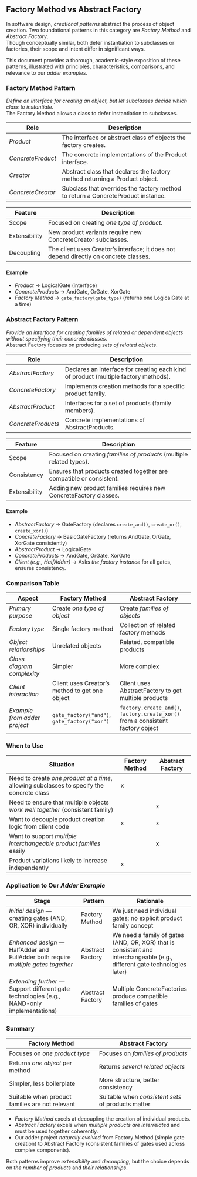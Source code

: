 
## Factory Method vs Abstract Factory  

In software design, *creational patterns* abstract the process of object creation.
Two foundational patterns in this category are *Factory Method* and *Abstract Factory*.  
Though conceptually similar, both defer instantiation to subclasses or factories,
their scope and intent differ in significant ways.

This document provides a thorough, academic-style exposition of these patterns,
illustrated with principles, characteristics, comparisons, and relevance to our
*adder examples*.


### Factory Method Pattern

*Define an interface for creating an object, but let subclasses decide which class to instantiate.*  
The Factory Method allows a class to defer instantiation to subclasses.

| Role              | Description |
|-------------------|-------------|
| *Product*       | The interface or abstract class of objects the factory creates. |
| *ConcreteProduct* | The concrete implementations of the Product interface. |
| *Creator*       | Abstract class that declares the factory method returning a Product object. |
| *ConcreteCreator* | Subclass that overrides the factory method to return a ConcreteProduct instance. |

| Feature | Description |
|---------|-------------|
| Scope | Focused on creating *one type of product*. |
| Extensibility | New product variants require new ConcreteCreator subclasses. |
| Decoupling | The client uses Creator’s interface; it does not depend directly on concrete classes. |

#### Example

- *Product* → LogicalGate (interface)  
- *ConcreteProducts* → AndGate, OrGate, XorGate  
- *Factory Method* → `gate_factory(gate_type)` (returns one LogicalGate at a time)



### Abstract Factory Pattern

*Provide an interface for creating families of related or dependent objects without specifying their concrete classes.*  
Abstract Factory focuses on producing *sets of related objects*.

| Role              | Description |
|-------------------|-------------|
| *AbstractFactory* | Declares an interface for creating each kind of product (multiple factory methods). |
| *ConcreteFactory* | Implements creation methods for a specific product family. |
| *AbstractProduct* | Interfaces for a set of products (family members). |
| *ConcreteProducts* | Concrete implementations of AbstractProducts. |

| Feature | Description |
|---------|-------------|
| Scope | Focused on creating *families of products* (multiple related types). |
| Consistency | Ensures that products created together are compatible or consistent. |
| Extensibility | Adding new product families requires new ConcreteFactory classes. |

#### Example

- *AbstractFactory* → GateFactory (declares `create_and()`, `create_or()`, `create_xor()`)  
- *ConcreteFactory* → BasicGateFactory (returns AndGate, OrGate, XorGate consistently)  
- *AbstractProduct* → LogicalGate  
- *ConcreteProducts* → AndGate, OrGate, XorGate  
- *Client (e.g., HalfAdder)* → Asks *the factory instance* for all gates, ensures consistency.


### Comparison Table

| Aspect | Factory Method | Abstract Factory |
|--------|----------------|------------------|
| *Primary purpose* | Create *one type of object* | Create *families of objects* |
| *Factory type* | Single factory method | Collection of related factory methods |
| *Object relationships* | Unrelated objects | Related, compatible products |
| *Class diagram complexity* | Simpler | More complex |
| *Client interaction* | Client uses Creator’s method to get one object | Client uses AbstractFactory to get multiple products |
| *Example from adder project* | `gate_factory("and")`, `gate_factory("xor")` | `factory.create_and()`, `factory.create_xor()` from a consistent factory object |


### When to Use

| Situation | Factory Method | Abstract Factory |
|-----------|----------------|------------------|
| Need to create *one product at a time*, allowing subclasses to specify the concrete class | x | |
| Need to ensure that multiple objects *work well together* (consistent family) | | x |
| Want to decouple product creation logic from client code | x | x |
| Want to support *multiple interchangeable product families* easily | | x |
| Product variations likely to increase independently | x | |


### Application to Our *Adder Example*

| Stage | Pattern | Rationale |
|-------|---------|-----------|
| *Initial design* — creating gates (AND, OR, XOR) individually | Factory Method | We just need individual gates; no explicit product family concept |
| *Enhanced design* — HalfAdder and FullAdder both require *multiple gates together* | Abstract Factory | We need a family of gates (AND, OR, XOR) that is consistent and interchangeable (e.g., different gate technologies later) |
| *Extending further* — Support different gate technologies (e.g., NAND-only implementations) | Abstract Factory | Multiple ConcreteFactories produce compatible families of gates |


### Summary

| Factory Method | Abstract Factory |
|----------------|------------------|
| Focuses on *one product type* | Focuses on *families of products* |
| Returns *one object* per method | Returns *several related objects* |
| Simpler, less boilerplate | More structure, better consistency |
| Suitable when product families are not relevant | Suitable when *consistent sets* of products matter |

- *Factory Method* excels at decoupling the creation of individual products.
- *Abstract Factory* excels when *multiple products are interrelated* and must be used together coherently.
- Our adder project *naturally evolved* from Factory Method (simple gate creation) to Abstract Factory (consistent families of gates used across complex components).

Both patterns improve *extensibility* and *decoupling*, but the choice depends on *the number of products* and *their relationships*.
